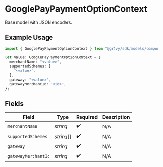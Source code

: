 # GooglePayPaymentOptionContext

Base model with JSON encoders.

## Example Usage

```typescript
import { GooglePayPaymentOptionContext } from "@gr4vy/sdk/models/components";

let value: GooglePayPaymentOptionContext = {
  merchantName: "<value>",
  supportedSchemes: [
    "<value>",
  ],
  gateway: "<value>",
  gatewayMerchantId: "<id>",
};
```

## Fields

| Field               | Type                | Required            | Description         |
| ------------------- | ------------------- | ------------------- | ------------------- |
| `merchantName`      | *string*            | :heavy_check_mark:  | N/A                 |
| `supportedSchemes`  | *string*[]          | :heavy_check_mark:  | N/A                 |
| `gateway`           | *string*            | :heavy_check_mark:  | N/A                 |
| `gatewayMerchantId` | *string*            | :heavy_check_mark:  | N/A                 |